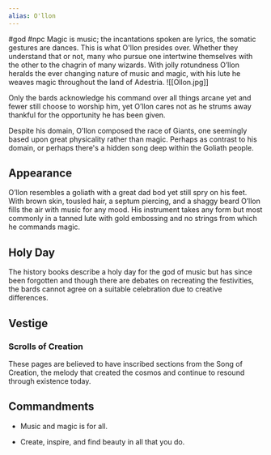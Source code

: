```yaml
---
alias: O'llon
---
```


#god #npc 
Magic is music; the incantations spoken are lyrics, the somatic gestures are dances. This is what O'llon presides over. Whether they understand that or not, many who pursue one intertwine themselves with the other to the chagrin of many wizards. With jolly rotundness O’llon heralds the ever changing nature of music and magic, with his lute he weaves magic throughout the land of Adestria.
![[Ollon.jpg]]
  

Only the bards acknowledge his command over all things arcane yet and fewer still choose to worship him, yet O’llon cares not as he strums away thankful for the opportunity he has been given.

  

Despite his domain, O'llon composed the race of Giants, one seemingly based upon great physicality rather than magic. Perhaps as contrast to his domain, or perhaps there's a hidden song deep within the Goliath people.

  

## Appearance

O’llon resembles a goliath with a great dad bod yet still spry on his feet. With brown skin, tousled hair, a septum piercing, and a shaggy beard O’llon fills the air with music for any mood. His instrument takes any form but most commonly in a tanned lute with gold embossing and no strings from which he commands magic.

  

## Holy Day

The history books describe a holy day for the god of music but has since been forgotten and though there are debates on recreating the festivities, the bards cannot agree on a suitable celebration due to creative differences.

## Vestige
### Scrolls of Creation

These pages are believed to have inscribed sections from the Song of Creation, the melody that created the cosmos and continue to resound through existence today. 


## Commandments

-   Music and magic is for all.
    
-   Create, inspire, and find beauty in all that you do.
    

  
  